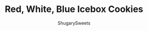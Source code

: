 ---
layout: ../../layouts/MarkdownPostLayout.astro
title: Red, White, Blue Icebox Cookies
author: ShugarySweets
pubDate: 2019-01-15
description: "Red, White, and Blue Icebox Cookies are a make-ahead dessert you&#x27;ll love for your summer parties and picnics. Decked out with star sprinkles and a sweet lemon glaze, these treats are ready for independence day!"
image_url: https://www.shugarysweets.com/wp-content/uploads/2013/06/red-white-blue-icebox-cookies-1.jpg
tags: ["Cookies","American"]
calories: 73
protein: 1
carbohydrates: 11
fats: 3
fiber: 0
ingredients: ["1 cup unsalted butter, softened","1 cup vanilla sugar","1 large egg","1 teaspoon almond extract","3 cups all purpose flour","1/2 teaspoon kosher salt","2 teaspoons baking powder","2 Tablespoons milk","3 cups powdered sugar","1 teaspoon lemon extract","1/3 cup milk","sprinkles"]
serves: 6
time: "3 hours 39 minutes"
prepTime: "30 minutes"
instructions: ["For the cookies, beat butter and sugar in mixing bowl until combined (about 2-3 minutes). Add egg and extract. Beat in flour, salt baking powder and milk. Mix until fully combined and dough comes together.","Divide dough in half. Roll each half into a 12 inch log. Wrap dough in plastic wrap and place in a paper towel tube that has been cut lengthwise. Freeze for 3 hours, overnight, or up to one month.","When ready to bake, remove from freezer and unwrap. Do not thaw. Slice frozen dough into 1/4 inch slices.","Bake cookies in a 350 degree oven on a parchment paper lined baking sheet for 9-11 minutes. Remove and cool completely.","For the glaze, whisk together the powdered sugar, lemon extract and milk until smooth. Dip tops of each cookie in glaze, allowing excess to drip off. Add sprinkles after every dozen cookies. Allow glaze to set, about 30 minutes. Store in airtight container. ENJOY!"]
nutrition: ["73 calories","11 grams carbohydrates","9 milligrams cholesterol","3 grams fat","0 grams fiber","1 grams protein","2 grams saturated fat","25 milligrams sodium","7 grams sugar","0 grams trans fat","1 grams unsaturated fat"]
---